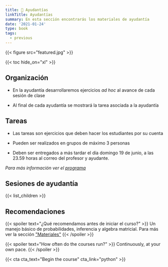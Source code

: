 ```yaml
---
title: 🤖 Ayudantías
linkTitle: Ayudantías
summary: En esta sección encontrarás los materiales de ayudantía 
date: '2021-01-24'
type: book
tags:
  - previous
---
```


{{< figure src="featured.jpg" >}}

{{< toc hide_on="xl" >}}

## Organización

- En la ayudantía desarrollaremos ejercicios *ad hoc* al avance de cada sesión de clase

- Al final de cada ayudantía se mostrará la tarea asociada a la ayudantía

## Tareas

- Las tareas son ejercicios que deben hacer los estudiantes por su cuenta

- Pueden ser realizados en grupos de máximo 3 personas

- Deben ser entregados a más tardar el día domingo 19 de junio, a las 23.59 horas al correo del profesor y ayudante. 

*Para más información ver el [programa](programa_curso.pdf)*

## Sesiones de ayudantía

{{< list_children >}}


## Recomendaciones

{{< spoiler text="¿Qué recomendamos antes de iniciar el curso?" >}}
Un manejo básico de probabilidades, inferencia y algebra matricial. Para más ver la sección ["Materiales"](/post/)
{{< /spoiler >}}

{{< spoiler text="How often do the courses run?" >}}
Continuously, at your own pace.
{{< /spoiler >}}

{{< cta cta_text="Begin the course" cta_link="python" >}}
